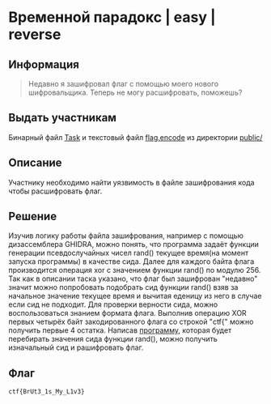 # Временной парадокс | easy | reverse

## Информация
> Недавно я зашифровал флаг с помощью моего нового шифровальщика. Теперь не могу расшифровать, поможешь?

## Выдать участникам
Бинарный файл [Task](public/Task) и текстовый файл [flag.encode](public/flag.encode) из директории [public/](public/)

## Описание
Участнику необходимо найти уязвимость в файле зашифрования кода чтобы расшифровать флаг.

## Решение
Изучив логику работы файла зашифрования, например с помощью дизассемблера GHIDRA, можно понять, что программа задаёт функции генерации псевдослучайных чисел rand() текущее время(на момент запуска программы) в качестве сида. Далее для каждого байта флага производится операция xor с значением функции rand() по модулю 256. Так как в описании таска указано, что флаг был зашифрован "недавно" значит можно попробовать подобрать сид функции rand() взяв за начальное значение текущее время и вычитая еденицу из него в случае если сид не подходит. Для проверки верности сида, можно воспользоваться знанием формата флага. Выполнив операцию XOR первых четырёх байт закодированного флага со строкой "ctf{" можно получить первые 4 остатка. Написав [программу](solve/solve.cpp), которая будет перебирать значения сида функции rand(), можно получить изначальный сид и рашифровать флаг.

## Флаг
`ctf{BrUt3_1s_My_L1v3}`
